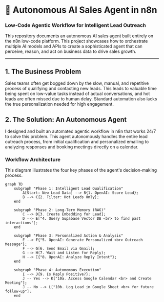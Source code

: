 # 🤖 Autonomous AI Sales Agent in n8n

### Low-Code Agentic Workflow for Intelligent Lead Outreach

This repository documents an autonomous AI sales agent built entirely on the n8n low-code platform. This project showcases how to orchestrate multiple AI models and APIs to create a sophisticated agent that can perceive, reason, and act on business data to drive sales growth.

---

## 1. The Business Problem
Sales teams often get bogged down by the slow, manual, and repetitive process of qualifying and contacting new leads. This leads to valuable time being spent on low-value tasks instead of actual conversations, and hot leads are often missed due to human delay. Standard automation also lacks the true personalization needed for high engagement.

## 2. The Solution: An Autonomous Agent
I designed and built an automated agentic workflow in n8n that works 24/7 to solve this problem. This agent autonomously handles the entire lead outreach process, from initial qualification and personalized emailing to analyzing responses and booking meetings directly on a calendar.

### Workflow Architecture
This diagram illustrates the four key phases of the agent's decision-making process.

```mermaid
graph TD
    subgraph "Phase 1: Intelligent Lead Qualification"
        A[Start: New Lead Data] --> B{1. OpenAI: Score Lead};
        B --> C{2. Filter: Hot Leads Only};
    end

    subgraph "Phase 2: Long-Term Memory (RAG)"
        C --> D[3. Create Embedding for Lead];
        D --> E["4. Query Supabase Vector DB <br> to find past interactions"];
    end

    subgraph "Phase 3: Personalized Action & Analysis"
        E --> F{"5. OpenAI: Generate Personalized <br> Outreach Message"};
        F --> G[6. Send Email via Gmail];
        G --> H(7. Wait and Listen for Reply);
        H --> I{"8. OpenAI: Analyze Reply Intent"};
    end

    subgraph "Phase 4: Autonomous Execution"
        I --> J{9. Is Reply Positive?};
        J -- Yes --> K["10a. Access Google Calendar <br> and Create Meeting"];
        J -- No --> L["10b. Log Lead in Google Sheet <br> for future follow-up"];
    end